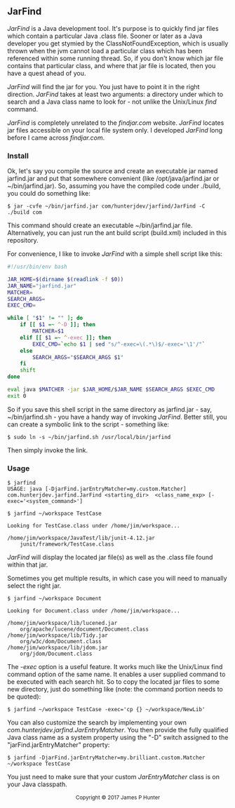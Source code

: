 ## JarFind
*JarFind* is a Java development tool. It's purpose is to quickly find jar files which contain a particular Java .class file. Sooner or later as a Java developer you get stymied by the ClassNotFoundException, which is usually thrown when the jvm cannot load a particular class which has been referenced within some running thread. So, if you don't know which jar file contains that particular class, and where that jar file is located, then you have a quest ahead of you.

*JarFind* will find the jar for you. You just have to point it in the right direction. *JarFind* takes at least two arguments: a directory under which to search and a Java class name to look for - not unlike the Unix/Linux *find* command.

*JarFind* is completely unrelated to the *findjar.com* website. *JarFind* locates jar files accessible on your local file system only. I developed *JarFind* long before I came across *findjar.com*.

### Install
Ok, let's say you compile the source and create an executable jar named jarfind.jar and put that somewhere convenient (like /opt/java/jarfind.jar or ~/bin/jarfind.jar). So, assuming you have the compiled code under ./build, you could do something like:

    $ jar -cvfe ~/bin/jarfind.jar com/hunterjdev/jarfind/JarFind -C ./build com

This command should create an executable ~/bin/jarfind.jar file. Alternatively, you can just run the ant build script (build.xml) included in this repository.

For convenience, I like to invoke *JarFind* with a simple shell script like this:

```bash
#!/usr/bin/env bash

JAR_HOME=$(dirname $(readlink -f $0))
JAR_NAME="jarfind.jar"
MATCHER=
SEARCH_ARGS=
EXEC_CMD=

while [ "$1" != "" ]; do
    if [[ $1 =~ ^-D ]]; then
        MATCHER=$1
    elif [[ $1 =~ ^-exec ]]; then
        EXEC_CMD=`echo $1 | sed "s/^-exec=\(.*\)$/-exec='\1'/"`
    else
        SEARCH_ARGS="$SEARCH_ARGS $1"
    fi
    shift
done

eval java $MATCHER -jar $JAR_HOME/$JAR_NAME $SEARCH_ARGS $EXEC_CMD
exit 0
```
So if you save this shell script in the same directory as jarfind.jar - say, ~/bin/jarfind.sh - you have a handy way of invoking *JarFind*. Better still, you can create a symbolic link to the script - something like:

    $ sudo ln -s ~/bin/jarfind.sh /usr/local/bin/jarfind

Then simply invoke the link.

### Usage

    $ jarfind
    USAGE: java [-DjarFind.jarEntryMatcher=my.custom.Matcher] com.hunterjdev.jarfind.JarFind <starting_dir>  <class_name_exp> [-exec='<system_command>']

    $ jarfind ~/workspace TestCase

    Looking for TestCase.class under /home/jim/workspace...

    /home/jim/workspace/JavaTest/lib/junit-4.12.jar
    	junit/framework/TestCase.class

*JarFind* will display the located jar file(s) as well as the .class file found within that jar.

Sometimes you get multiple results, in which case you will need to manually select the right jar.

    $ jarfind ~/workspace Document

    Looking for Document.class under /home/jim/workspace...

    /home/jim/workspace/lib/lucened.jar
    	org/apache/lucene/document/Document.class
    /home/jim/workspace/lib/Tidy.jar
    	org/w3c/dom/Document.class
    /home/jim/workspace/lib/jdom.jar
    	org/jdom/Document.class

The <em>-exec</em> option is a useful feature. It works much like the Unix/Linux find command option of the same name. It enables a user supplied command to be executed with each search hit. So to copy the located jar files to some new directory, just do something like (note: the command portion needs to be quoted):

    $ jarfind ~/workspace TestCase -exec='cp {} ~/workspace/NewLib'

You can also customize the search by implementing your own *com.hunterjdev.jarfind.JarEntryMatcher*. You then provide the fully qualified Java class name as a system property using the "-D" switch assigned to the "jarFind.jarEntryMatcher" property:


    $ jarfind -DjarFind.jarEntryMatcher=my.brilliant.custom.Matcher ~/workspace TestCase

You just need to make sure that your custom *JarEntryMatcher* class is on your Java classpath.

<div style="font-size: 0.85em;text-align:center;">Copyright &copy; 2017 James P Hunter</div>
